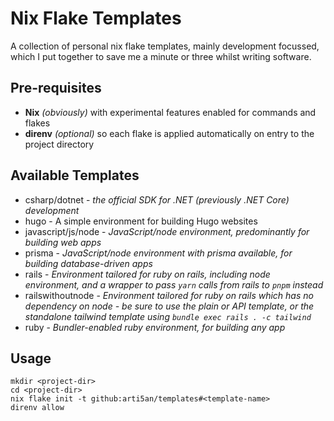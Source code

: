 # Nix Flake Templates

A collection of personal nix flake templates, mainly development focussed, which
I put together to save me a minute or three whilst writing software.

## Pre-requisites

- **Nix** _(obviously)_ with experimental features enabled for commands and
  flakes
- **direnv** _(optional)_ so each flake is applied automatically on entry to the
  project directory

## Available Templates

- csharp/dotnet - _the official SDK for .NET (previously .NET Core) development_
- hugo - A simple environment for building Hugo websites
- javascript/js/node - _JavaScript/node environment, predominantly for building
  web apps_
- prisma - _JavaScript/node environment with prisma available, for building
  database-driven apps_
- rails - _Environment tailored for ruby on rails, including node environment,
  and a wrapper to pass `yarn` calls from rails to `pnpm` instead_
- railswithoutnode - _Environment tailored for ruby on rails which has no
  dependency on node - be sure to use the plain or API template, or the
  standalone tailwind template using `bundle exec rails . -c tailwind`_
- ruby - _Bundler-enabled ruby environment, for building any app_

## Usage

```
mkdir <project-dir>
cd <project-dir>
nix flake init -t github:arti5an/templates#<template-name>
direnv allow
```
